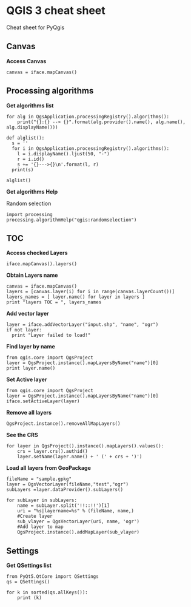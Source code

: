 
# QGIS 3 cheat sheet

Cheat sheet for PyQgis

Canvas
---
__Access Canvas__

	canvas = iface.mapCanvas()


Processing algorithms 
---

__Get algorithms list__

	for alg in QgsApplication.processingRegistry().algorithms():
		print("{}:{} --> {}".format(alg.provider().name(), alg.name(), alg.displayName()))
		
	def alglist():
	  s = ''
	  for i in QgsApplication.processingRegistry().algorithms():
	    l = i.displayName().ljust(50, "-")
	    r = i.id()
	    s += '{}--->{}\n'.format(l, r)
	  print(s)

	alglist()

__Get algorithms Help__

Random selection

	import processing
	processing.algorithmHelp("qgis:randomselection")


TOC
---

__Access checked Layers__

	iface.mapCanvas().layers()

__Obtain Layers name__

	canvas = iface.mapCanvas()
	layers = [canvas.layer(i) for i in range(canvas.layerCount())]
	layers_names = [ layer.name() for layer in layers ]
	print "layers TOC = ", layers_names

__Add vector layer__

	layer = iface.addVectorLayer("input.shp", "name", "ogr")
	if not layer:
	  print "Layer failed to load!"

__Find layer by name__

	from qgis.core import QgsProject
	layer = QgsProject.instance().mapLayersByName("name")[0]
	print layer.name()

__Set Active layer__

	from qgis.core import QgsProject
	layer = QgsProject.instance().mapLayersByName("name")[0]
	iface.setActiveLayer(layer)

__Remove all layers__

	QgsProject.instance().removeAllMapLayers()

__See the CRS__

	for layer in QgsProject().instance().mapLayers().values():   
	    crs = layer.crs().authid()
	    layer.setName(layer.name() + ' (' + crs + ')')

__Load all layers from GeoPackage__

	fileName = "sample.gpkg"
	layer = QgsVectorLayer(fileName,"test","ogr")
	subLayers =layer.dataProvider().subLayers()

	for subLayer in subLayers:
		name = subLayer.split('!!::!!')[1]
		uri = "%s|layername=%s" % (fileName, name,)
		#Create layer
		sub_vlayer = QgsVectorLayer(uri, name, 'ogr')
		#Add layer to map
		QgsProject.instance().addMapLayer(sub_vlayer)
		
Settings
---

__Get QSettings list__

	from PyQt5.QtCore import QSettings
	qs = QSettings()

	for k in sorted(qs.allKeys()):
	    print (k)

